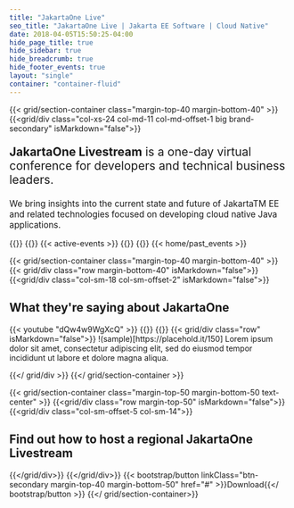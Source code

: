 ```yaml
---
title: "JakartaOne Live"
seo_title: "JakartaOne Live | Jakarta EE Software | Cloud Native"
date: 2018-04-05T15:50:25-04:00
hide_page_title: true
hide_sidebar: true
hide_breadcrumb: true
hide_footer_events: true
layout: "single"
container: "container-fluid"
--- 
```

{{< grid/section-container class="margin-top-40 margin-bottom-40" >}}
{{<grid/div class="col-xs-24 col-md-11 col-md-offset-1 big brand-secondary" isMarkdown="false">}}
<p style="font-size:1.5em;"><strong>JakartaOne Livestream</strong> is a one-day virtual conference for developers and technical business leaders.</p>
<p style="font-size:1.1em;">We bring insights  into the current state and future of JakartaTM EE and related technologies focused on developing cloud native Java applications.</p>
{{</grid/div>}}
{{<grid/div class="col-xs-24 col-md-offset-1 col-md-11" isMarkdown="false">}}
{{< active-events >}}
{{</grid/div>}}
 {{</ grid/section-container >}}
{{< home/past_events >}}


{{< grid/section-container class="margin-top-40 margin-bottom-40" >}}
{{< grid/div class="row margin-bottom-40" isMarkdown="false">}}
{{<grid/div class="col-sm-18 col-sm-offset-2" isMarkdown="false">}}
<h2 class="margin-bottom-40">What they're saying about JakartaOne</h2>
{{< youtube "dQw4w9WgXcQ" >}}
{{</ grid/div >}}
{{</ grid/div >}}
{{< grid/div class="row" isMarkdown="false">}}
!(sample)[https://placehold.it/150]  
Lorem ipsum dolor sit amet, consectetur adipiscing elit, sed do eiusmod tempor incididunt ut labore et dolore magna aliqua.

{{</ grid/div >}}
{{</ grid/section-container >}}

{{< grid/section-container class="margin-top-50 margin-bottom-50 text-center" >}}
{{<grid/div class="row margin-top-50" isMarkdown="false">}}
{{<grid/div class="col-sm-offset-5 col-sm-14">}}
## Find out how to host a regional JakartaOne Livestream
{{</grid/div>}}
{{</grid/div>}}
{{< bootstrap/button linkClass="btn-secondary margin-top-40 margin-bottom-50" href="#" >}}Download{{</ bootstrap/button >}}
{{</ grid/section-container>}}